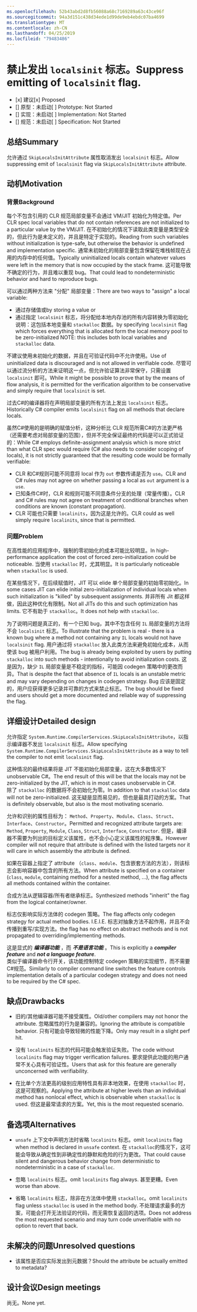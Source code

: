 ```yaml
---
ms.openlocfilehash: 52b43abd2d8fb56088a68c7169289a63c43ce96f
ms.sourcegitcommit: 94a3d151c438d34ede1d99de9eb4ebdc07ba4699
ms.translationtype: MT
ms.contentlocale: zh-CN
ms.lasthandoff: 04/25/2019
ms.locfileid: "79483486"
---
```

# <a name="suppress-emitting-of-localsinit-flag"></a><span data-ttu-id="881ac-101">禁止发出 `localsinit` 标志。</span><span class="sxs-lookup"><span data-stu-id="881ac-101">Suppress emitting of `localsinit` flag.</span></span>

* <span data-ttu-id="881ac-102">[x] 建议</span><span class="sxs-lookup"><span data-stu-id="881ac-102">[x] Proposed</span></span>
* <span data-ttu-id="881ac-103">[] 原型：未启动</span><span class="sxs-lookup"><span data-stu-id="881ac-103">[ ] Prototype: Not Started</span></span>
* <span data-ttu-id="881ac-104">[] 实现：未启动</span><span class="sxs-lookup"><span data-stu-id="881ac-104">[ ] Implementation: Not Started</span></span>
* <span data-ttu-id="881ac-105">[] 规范：未启动</span><span class="sxs-lookup"><span data-stu-id="881ac-105">[ ] Specification: Not Started</span></span>

## <a name="summary"></a><span data-ttu-id="881ac-106">总结</span><span class="sxs-lookup"><span data-stu-id="881ac-106">Summary</span></span>
[summary]: #summary

<span data-ttu-id="881ac-107">允许通过 `SkipLocalsInitAttribute` 属性取消发出 `localsinit` 标志。</span><span class="sxs-lookup"><span data-stu-id="881ac-107">Allow suppressing emit of `localsinit` flag via `SkipLocalsInitAttribute` attribute.</span></span> 

## <a name="motivation"></a><span data-ttu-id="881ac-108">动机</span><span class="sxs-lookup"><span data-stu-id="881ac-108">Motivation</span></span>
[motivation]: #motivation


### <a name="background"></a><span data-ttu-id="881ac-109">背景</span><span class="sxs-lookup"><span data-stu-id="881ac-109">Background</span></span>
<span data-ttu-id="881ac-110">每个不包含引用的 CLR 规范局部变量不会通过 VM/JIT 初始化为特定值。</span><span class="sxs-lookup"><span data-stu-id="881ac-110">Per CLR spec local variables that do not contain references are not initialized to a particular value by the VM/JIT.</span></span> <span data-ttu-id="881ac-111">在不初始化的情况下读取此类变量是类型安全的，但此行为是未定义的，并且是特定于实现的。</span><span class="sxs-lookup"><span data-stu-id="881ac-111">Reading from such variables without initialization is type-safe, but otherwise the behavior is undefined and implementation specific.</span></span> <span data-ttu-id="881ac-112">通常未初始化的局部变量包含保留在堆栈帧现在占用的内存中的任何值。</span><span class="sxs-lookup"><span data-stu-id="881ac-112">Typically uninitialized locals contain whatever values were left in the memory that is now occupied by the stack frame.</span></span> <span data-ttu-id="881ac-113">这可能导致不确定的行为，并且难以重现 bug。</span><span class="sxs-lookup"><span data-stu-id="881ac-113">That could lead to nondeterministic behavior and hard to reproduce bugs.</span></span> 

<span data-ttu-id="881ac-114">可以通过两种方法来 "分配" 局部变量：</span><span class="sxs-lookup"><span data-stu-id="881ac-114">There are two ways to "assign" a local variable:</span></span> 
- <span data-ttu-id="881ac-115">通过存储值或</span><span class="sxs-lookup"><span data-stu-id="881ac-115">by storing a value or</span></span> 
- <span data-ttu-id="881ac-116">通过指定 `localsinit` 标志，将分配给本地内存池的所有内容转换为零初始化说明：这包括本地变量和 `stackalloc` 数据。</span><span class="sxs-lookup"><span data-stu-id="881ac-116">by specifying `localsinit` flag which forces everything that is allocated form the local memory pool to be zero-initialized NOTE: this includes both local variables and `stackalloc` data.</span></span>    

<span data-ttu-id="881ac-117">不建议使用未初始化的数据，并且在可验证代码中不允许使用。</span><span class="sxs-lookup"><span data-stu-id="881ac-117">Use of uninitialized data is discouraged and is not allowed in verifiable code.</span></span> <span data-ttu-id="881ac-118">尽管可以通过流分析的方法来证明这一点，但允许验证算法非常保守，只需设置 `localsinit` 即可。</span><span class="sxs-lookup"><span data-stu-id="881ac-118">While it might be possible to prove that by the means of flow analysis, it is permitted for the verification algorithm to be conservative and simply require that `localsinit` is set.</span></span>

<span data-ttu-id="881ac-119">过去C#的编译器将在声明局部变量的所有方法上发出 `localsinit` 标志。</span><span class="sxs-lookup"><span data-stu-id="881ac-119">Historically C# compiler emits `localsinit` flag on all methods that declare locals.</span></span>

<span data-ttu-id="881ac-120">虽然C#使用的是明确的赋值分析，这种分析比 CLR 规范所需C#的方法更严格（还需要考虑对局部变量的范围），但并不完全保证最终的代码是可以正式验证的：</span><span class="sxs-lookup"><span data-stu-id="881ac-120">While C# employs definite-assignment analysis which is more strict than what CLR spec would require (C# also needs to consider scoping of locals), it is not strictly guaranteed that the resulting code would be formally verifiable:</span></span>
- <span data-ttu-id="881ac-121">CLR 和C#规则可能不同意将 local 作为 `out` 参数传递是否为 `use`。</span><span class="sxs-lookup"><span data-stu-id="881ac-121">CLR and C# rules may not agree on whether passing a local as `out` argument is a `use`.</span></span>
- <span data-ttu-id="881ac-122">已知条件C#时，CLR 和规则可能不同意条件分支的处理（常量传播）。</span><span class="sxs-lookup"><span data-stu-id="881ac-122">CLR and C# rules may not agree on treatment of conditional branches when conditions are known (constant propagation).</span></span>
- <span data-ttu-id="881ac-123">CLR 可能也只需要 `localinits`，因为这是允许的。</span><span class="sxs-lookup"><span data-stu-id="881ac-123">CLR could as well simply require `localinits`, since that is permitted.</span></span>  

### <a name="problem"></a><span data-ttu-id="881ac-124">问题</span><span class="sxs-lookup"><span data-stu-id="881ac-124">Problem</span></span>
<span data-ttu-id="881ac-125">在高性能的应用程序中，强制的零初始化的成本可能比较明显。</span><span class="sxs-lookup"><span data-stu-id="881ac-125">In high-performance application the cost of forced zero-initialization could be noticeable.</span></span> <span data-ttu-id="881ac-126">当使用 `stackalloc` 时，尤其明显。</span><span class="sxs-lookup"><span data-stu-id="881ac-126">It is particularly noticeable when `stackalloc` is used.</span></span>

<span data-ttu-id="881ac-127">在某些情况下，在后续赋值时，JIT 可以 elide 单个局部变量的初始零初始化。</span><span class="sxs-lookup"><span data-stu-id="881ac-127">In some cases JIT can elide initial zero-initialization of individual locals when such initialization is "killed" by subsequent assignments.</span></span> <span data-ttu-id="881ac-128">并非所有 Jit 都这样做，因此这种优化有限制。</span><span class="sxs-lookup"><span data-stu-id="881ac-128">Not all JITs do this and such optimization has limits.</span></span> <span data-ttu-id="881ac-129">它不有助于 `stackalloc`。</span><span class="sxs-lookup"><span data-stu-id="881ac-129">It does not help with `stackalloc`.</span></span>

<span data-ttu-id="881ac-130">为了说明问题是真正的，有一个已知 bug，其中不包含任何 `IL` 局部变量的方法将不会 `localsinit` 标志。</span><span class="sxs-lookup"><span data-stu-id="881ac-130">To illustrate that the problem is real - there is a known bug where a method not containing any `IL` locals would not have `localsinit` flag.</span></span> <span data-ttu-id="881ac-131">用户通过将 `stackalloc` 放入此类方法来避免初始化成本，从而使该 bug 被用户利用。</span><span class="sxs-lookup"><span data-stu-id="881ac-131">The bug is already being exploited by users by putting `stackalloc` into such methods - intentionally to avoid initialization costs.</span></span> <span data-ttu-id="881ac-132">这是因为，缺少 `IL` 局部变量是不稳定的指标，可能因 codegen 策略中的更改而异。</span><span class="sxs-lookup"><span data-stu-id="881ac-132">That is despite the fact that absence of `IL` locals is an unstable metric and may vary depending on changes in codegen strategy.</span></span> <span data-ttu-id="881ac-133">Bug 应该是固定的，用户应获得更多记录并可靠的方式来禁止标志。</span><span class="sxs-lookup"><span data-stu-id="881ac-133">The bug should be fixed and users should get a more documented and reliable way of suppressing the flag.</span></span> 

## <a name="detailed-design"></a><span data-ttu-id="881ac-134">详细设计</span><span class="sxs-lookup"><span data-stu-id="881ac-134">Detailed design</span></span>

<span data-ttu-id="881ac-135">允许指定 `System.Runtime.CompilerServices.SkipLocalsInitAttribute`，以指示编译器不发出 `localsinit` 标志。</span><span class="sxs-lookup"><span data-stu-id="881ac-135">Allow specifying `System.Runtime.CompilerServices.SkipLocalsInitAttribute` as a way to tell the compiler to not emit `localsinit` flag.</span></span>
 
<span data-ttu-id="881ac-136">这种情况的最终结果将是 JIT 不能初始化局部变量，这在大多数情况下 unobservable C#。</span><span class="sxs-lookup"><span data-stu-id="881ac-136">The end result of this will be that the locals may not be zero-initialized by the JIT, which is in most cases unobservable in C#.</span></span>  
<span data-ttu-id="881ac-137">除了 `stackalloc` 的数据将不会初始化为零。</span><span class="sxs-lookup"><span data-stu-id="881ac-137">In addition to that `stackalloc` data will not be zero-initialized.</span></span> <span data-ttu-id="881ac-138">这无疑是显而易见的，但也是最具打动的方案。</span><span class="sxs-lookup"><span data-stu-id="881ac-138">That is definitely observable, but also is the most motivating scenario.</span></span>

<span data-ttu-id="881ac-139">允许和识别的属性目标为： `Method`、`Property`、`Module`、`Class`、`Struct`、`Interface`、`Constructor`。</span><span class="sxs-lookup"><span data-stu-id="881ac-139">Permitted and recognized attribute targets are: `Method`, `Property`, `Module`, `Class`, `Struct`, `Interface`, `Constructor`.</span></span> <span data-ttu-id="881ac-140">但是，编译器不需要为列出的目标定义该属性，也不会小心定义该属性的程序集。</span><span class="sxs-lookup"><span data-stu-id="881ac-140">However compiler will not require that attribute is defined with the listed targets nor it will care in which assembly the attribute is defined.</span></span> 

<span data-ttu-id="881ac-141">如果在容器上指定了 attribute （`class`、`module`、包含嵌套方法的方法），则该标志会影响容器中包含的所有方法。</span><span class="sxs-lookup"><span data-stu-id="881ac-141">When attribute is specified on a container (`class`, `module`, containing method for a nested method, ...), the flag affects all methods contained within the container.</span></span>

<span data-ttu-id="881ac-142">合成方法从逻辑容器/所有者继承标志。</span><span class="sxs-lookup"><span data-stu-id="881ac-142">Synthesized methods "inherit" the flag from the logical container/owner.</span></span> 

<span data-ttu-id="881ac-143">标志仅影响实际方法体的 codegen 策略。</span><span class="sxs-lookup"><span data-stu-id="881ac-143">The flag affects only codegen strategy for actual method bodies.</span></span> <span data-ttu-id="881ac-144">I.E.</span><span class="sxs-lookup"><span data-stu-id="881ac-144">I.E.</span></span> <span data-ttu-id="881ac-145">标志对抽象方法不起作用，并且不会传播到重写/实现方法。</span><span class="sxs-lookup"><span data-stu-id="881ac-145">the flag has no effect on abstract methods and is not propagated to overriding/implementing methods.</span></span>

<span data-ttu-id="881ac-146">这是显式的 **_编译器功能_** ，而 **_不是语言功能_** 。</span><span class="sxs-lookup"><span data-stu-id="881ac-146">This is explicitly a **_compiler feature_** and **_not a language feature_**.</span></span>  
<span data-ttu-id="881ac-147">类似于编译器命令行开关，该功能控制特定 codegen 策略的实现细节，而不需要C#规范。</span><span class="sxs-lookup"><span data-stu-id="881ac-147">Similarly to compiler command line switches the feature controls implementation details of a particular codegen strategy and does not need to be required by the C# spec.</span></span>

## <a name="drawbacks"></a><span data-ttu-id="881ac-148">缺点</span><span class="sxs-lookup"><span data-stu-id="881ac-148">Drawbacks</span></span>
[drawbacks]: #drawbacks

- <span data-ttu-id="881ac-149">旧的/其他编译器可能不接受属性。</span><span class="sxs-lookup"><span data-stu-id="881ac-149">Old/other compilers may not honor the attribute.</span></span>
<span data-ttu-id="881ac-150">忽略属性的行为是兼容的。</span><span class="sxs-lookup"><span data-stu-id="881ac-150">Ignoring the attribute is compatible behavior.</span></span> <span data-ttu-id="881ac-151">只有可能会导致轻微的性能下降。</span><span class="sxs-lookup"><span data-stu-id="881ac-151">Only may result in a slight perf hit.</span></span>

- <span data-ttu-id="881ac-152">没有 `localinits` 标志的代码可能会触发验证失败。</span><span class="sxs-lookup"><span data-stu-id="881ac-152">The code without `localinits` flag may trigger verification failures.</span></span>
<span data-ttu-id="881ac-153">要求提供此功能的用户通常不关心具有可验证性。</span><span class="sxs-lookup"><span data-stu-id="881ac-153">Users that ask for this feature are generally unconcerned with verifiability.</span></span> 
 
- <span data-ttu-id="881ac-154">在比单个方法更高的级别应用特性具有非本地效果，在使用 `stackalloc` 时，这是可观察的。</span><span class="sxs-lookup"><span data-stu-id="881ac-154">Applying the attribute at higher levels than an individual method has nonlocal effect, which is observable when `stackalloc` is used.</span></span> <span data-ttu-id="881ac-155">但这是最常请求的方案。</span><span class="sxs-lookup"><span data-stu-id="881ac-155">Yet, this is the most requested scenario.</span></span>

## <a name="alternatives"></a><span data-ttu-id="881ac-156">备选项</span><span class="sxs-lookup"><span data-stu-id="881ac-156">Alternatives</span></span>
[alternatives]: #alternatives

- <span data-ttu-id="881ac-157">`unsafe` 上下文中声明方法时省略 `localinits` 标志。</span><span class="sxs-lookup"><span data-stu-id="881ac-157">omit `localinits` flag when method is declared in `unsafe` context.</span></span> <span data-ttu-id="881ac-158">在 `stackalloc`的情况下，这可能会导致从确定性到非确定性的静默和危险的行为更改。</span><span class="sxs-lookup"><span data-stu-id="881ac-158">That could cause silent and dangerous behavior change from deterministic to nondeterministic in a case of `stackalloc`.</span></span>

- <span data-ttu-id="881ac-159">忽略 `localinits` 标志。</span><span class="sxs-lookup"><span data-stu-id="881ac-159">omit `localinits` flag always.</span></span>
<span data-ttu-id="881ac-160">甚至更糟。</span><span class="sxs-lookup"><span data-stu-id="881ac-160">Even worse than above.</span></span>

- <span data-ttu-id="881ac-161">省略 `localinits` 标志，除非在方法体中使用 `stackalloc`。</span><span class="sxs-lookup"><span data-stu-id="881ac-161">omit `localinits` flag unless `stackalloc` is used in the method body.</span></span>
<span data-ttu-id="881ac-162">不处理请求最多的方案，可能会打开无法验证的代码，而无需恢复返回的选项。</span><span class="sxs-lookup"><span data-stu-id="881ac-162">Does not address the most requested scenario and may turn code unverifiable with no option to revert that back.</span></span>

## <a name="unresolved-questions"></a><span data-ttu-id="881ac-163">未解决的问题</span><span class="sxs-lookup"><span data-stu-id="881ac-163">Unresolved questions</span></span>
[unresolved]: #unresolved-questions

- <span data-ttu-id="881ac-164">该属性是否应实际发出到元数据？</span><span class="sxs-lookup"><span data-stu-id="881ac-164">Should the attribute be actually emitted to metadata?</span></span> 

## <a name="design-meetings"></a><span data-ttu-id="881ac-165">设计会议</span><span class="sxs-lookup"><span data-stu-id="881ac-165">Design meetings</span></span>

<span data-ttu-id="881ac-166">尚无。</span><span class="sxs-lookup"><span data-stu-id="881ac-166">None yet.</span></span> 